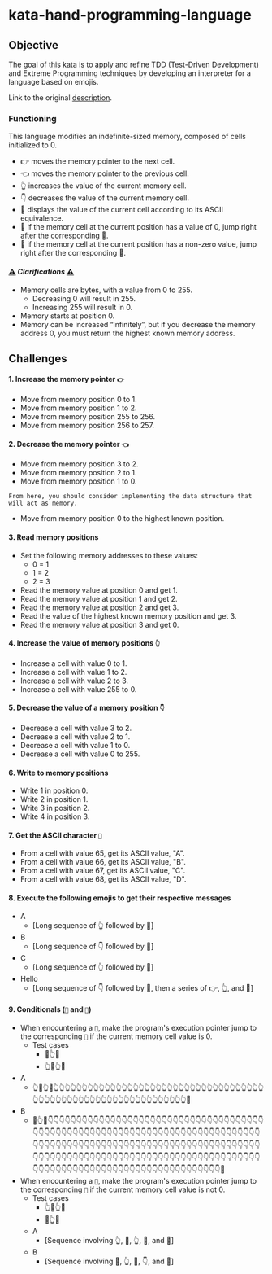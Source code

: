 # kata-hand-programming-language

## Objective

The goal of this kata is to apply and refine TDD (Test-Driven Development) and Extreme Programming techniques by developing an interpreter for a language based on emojis.

Link to the original [description](https://github.com/F0rno/kata-Hand-Programming-Language/#hand-programming-language-kata).

### Functioning

This language modifies an indefinite-sized memory, composed of cells initialized to 0.

* 👉 moves the memory pointer to the next cell.
* 👈 moves the memory pointer to the previous cell.
* 👆 increases the value of the current memory cell.
* 👇 decreases the value of the current memory cell.
* 👊 displays the value of the current cell according to its ASCII equivalence.
* 🤜 if the memory cell at the current position has a value of 0, jump right after the corresponding 🤛.
* 🤛 if the memory cell at the current position has a non-zero value, jump right after the corresponding 🤜.

#### [⚠️](https://emojiterra.com/es/senal-de-advertencia/) *Clarifications* [⚠️](https://emojiterra.com/es/senal-de-advertencia/)

- Memory cells are bytes, with a value from 0 to 255.
  - Decreasing 0 will result in 255.
  - Increasing 255 will result in 0.
- Memory starts at position 0.
- Memory can be increased “infinitely”, but if you decrease the memory address 0, you must return the highest known memory address.

## Challenges

#### **1. Increase the memory pointer `👉`**

* Move from memory position 0 to 1.
* Move from memory position 1 to 2.
* Move from memory position 255 to 256.
* Move from memory position 256 to 257.

#### **2. Decrease the memory pointer `👈`**

* Move from memory position 3 to 2.
* Move from memory position 2 to 1.
* Move from memory position 1 to 0.

`From here, you should consider implementing the data structure that will act as memory.`

* Move from memory position 0 to the highest known position.

#### **3. Read memory positions**

* Set the following memory addresses to these values:
  * 0 = 1
  * 1 = 2
  * 2 = 3
* Read the memory value at position 0 and get 1.
* Read the memory value at position 1 and get 2.
* Read the memory value at position 2 and get 3.
* Read the value of the highest known memory position and get 3.
* Read the memory value at position 3 and get 0.

#### **4. Increase the value of memory positions `👆`**

* Increase a cell with value 0 to 1.
* Increase a cell with value 1 to 2.
* Increase a cell with value 2 to 3.
* Increase a cell with value 255 to 0.

#### **5. Decrease the value of a memory position `👇`**

* Decrease a cell with value 3 to 2.
* Decrease a cell with value 2 to 1.
* Decrease a cell with value 1 to 0.
* Decrease a cell with value 0 to 255.

#### 6. Write to memory positions

* Write 1 in position 0.
* Write 2 in position 1.
* Write 3 in position 2.
* Write 4 in position 3.

#### 7. Get the ASCII character `👊`

* From a cell with value 65, get its ASCII value, "A".
* From a cell with value 66, get its ASCII value, "B".
* From a cell with value 67, get its ASCII value, "C".
* From a cell with value 68, get its ASCII value, "D".

#### **8. Execute the following emojis to get their respective messages**

* A
  * [Long sequence of 👆 followed by 👊]
* B
  * [Long sequence of 👇 followed by 👊]
* C
  * [Long sequence of 👆 followed by 👊]
* Hello
  * [Long sequence of 👇 followed by 👊, then a series of 👉, 👆, and 👊]

#### **9. Conditionals (`🤜` and `🤛`)**

* When encountering a `🤜`, make the program's execution pointer jump to the corresponding `🤛` if the current memory cell value is 0.
  * Test cases
    * 🤜👆🤛
    * 👆🤜👆🤛
 * A
    * 👆🤛👆🤜👆👆👆👆👆👆👆👆👆👆👆👆👆👆👆👆👆👆👆👆👆👆👆👆👆👆👆👆👆👆👆👆👆👆👆👆👆👆👆👆👆👆👆👆👆👆👆👆👆👆👆👆👆👆👆👆👆👆👆👆👆👆👆👆👊
  * B
    * 🤛👆🤜👇👇👇👇👇👇👇👇👇👇👇👇👇👇👇👇👇👇👇👇👇👇👇👇👇👇👇👇👇👇👇👇👇👇👇👇👇👇👇👇👇👇👇👇👇👇👇👇👇👇👇👇👇👇👇👇👇👇👇👇👇👇👇👇👇👇👇👇👇👇👇👇👇👇👇👇👇👇👇👇👇👇👇👇👇👇👇👇👇👇👇👇👇👇👇👇👇👇👇👇👇👇👇👇👇👇👇👇👇👇👇👇👇👇👇👇👇👇👇👇👇👇👇👇👇👇👇👇👇👇👇👇👇👇👇👇👇👇👇👇👇👇👇👇👇👇👇👇👇👇👇👇👇👇👇👇👇👇👇👇👇👇👇👇👇👇👇👇👇👇👇👇👇👇👇👇👇👇👇👇👇👇👇👇👇👇👇👇👇👇👇👊
* When encountering a `🤛`, make the program's execution pointer jump to the corresponding `🤜` if the current memory cell value is not 0.
  * Test cases
    * 👆🤛👆🤜
    * 🤛👆🤜
  * A
    * [Sequence involving 👆, 🤛, 👆, 🤜, and 👊]
  * B
    * [Sequence involving 🤛, 👆, 🤜, 👇, and 👊]